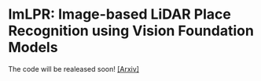 # ImLPR: Image-based LiDAR Place Recognition using Vision Foundation Models

The code will be realeased soon! [[Arxiv]](https://arxiv.org/abs/2505.18364)
